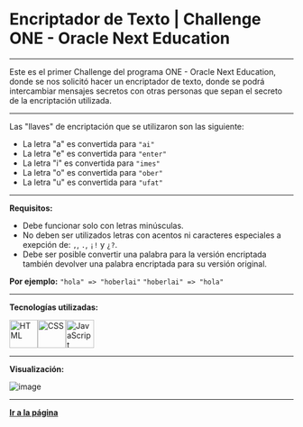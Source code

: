 # Encriptador de Texto | Challenge ONE - Oracle Next Education

---

Este es el primer Challenge del programa ONE - Oracle Next Education, donde se nos solicitó hacer un encriptador de texto, donde se podrá intercambiar mensajes secretos con otras personas que sepan el secreto de la encriptación utilizada.

---

Las "llaves" de encriptación que se utilizaron son las siguiente:  
  
- La letra "a" es convertida para `"ai"`
- La letra "e" es convertida para `"enter"`
- La letra "i" es convertida para `"imes"`
- La letra "o" es convertida para `"ober"`
- La letra "u" es convertida para `"ufat"`

---

**Requisitos:**

- Debe funcionar solo con letras minúsculas.
- No deben ser utilizados letras con acentos ni caracteres especiales a exepción de: `,`, `.`, `¡!` y `¿?`.
- Debe ser posible convertir una palabra para la versión encriptada también devolver una palabra encriptada para su versión original.

**Por ejemplo:** `"hola" => "hoberlai"` `"hoberlai" => "hola"`

---

**Tecnologías utilizadas:**

<img src="https://img.icons8.com/color/344/html-5--v1.png" alt="HTML" width="50"/><img src="https://img.icons8.com/color/344/css3.png" alt="CSS" width="50"/><img src="https://img.icons8.com/color/344/javascript--v1.png" alt="JavaScript" width="50"/>

---

**Visualización:**

![image](https://user-images.githubusercontent.com/69105862/210299475-57227080-2322-494d-b023-5339b1f34d27.png)

---

[**Ir a la página**](https://juanstevan1.github.io/Encriptador/)
